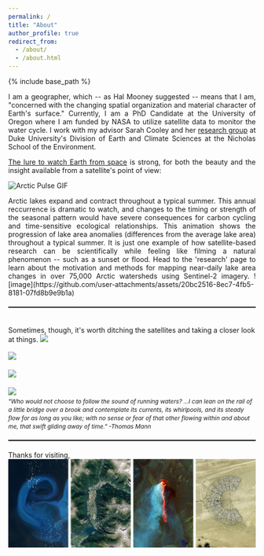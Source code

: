 ```yaml
---
permalink: /
title: "About"
author_profile: true
redirect_from: 
  - /about/
  - /about.html
---
```


{% include base_path %}
<p align="justify">
I am a geographer, which -- as Hal Mooney suggested -- means that I am, "concerned with the changing spatial organization and material character of Earth's surface." Currently, I am a PhD Candidate at the University of Oregon where I am funded by NASA to utilize satellite data to monitor the water cycle. I work with my advisor Sarah Cooley and her <a href="https://sites.duke.edu/coollab/" target="_blank">research group</a> at Duke University's Division of Earth and Climate Sciences at the Nicholas School of the Environment.</p>

<p align="justify">
<span style="font-size:1.0em;"><a href="/files/Earth-from-Space.pdf"> The lure to watch Earth from space</a> is strong, for both the beauty and the insight available from a satellite's point of view: </span></p>

<img src="/images/anom_z_12_circle.gif" alt="Arctic Pulse GIF">

<p align="justify"><span style="font-size:1.0em;"> Arctic lakes expand and contract throughout a typical summer. This annual reccurrence is dramatic to watch, and changes to the timing or strength of the seasonal pattern would have severe consequences for carbon cycling and time-sensitive ecological relationships. This animation shows the progression of lake area anomalies (differences from the average lake area) throughout a typical summer. It is just one example of how satellite-based research can be scientifically while feeling like filming a natural phenomenon -- such as a sunset or flood. Head to the 'research' page to learn about the motivation and methods for mapping near-daily lake area changes in over 75,000 Arctic watersheds using Sentinel-2 imagery. ![image](https://github.com/user-attachments/assets/20bc2516-8ec7-4fb5-8181-07fd8b9e9b1a)
</span>
</p>

<hr style="height: 2px; background-color: black; border: none; margin: 20px 0;">
<br/>
<span style="font-size:1.0em;"> Sometimes, though, it's worth ditching the satellites and taking a closer look at things.</span>
<img src= '/images/chile/confluence_BW1.jpg'>
<br/><br/>
<img src='/images/sweetCreekBanner2.jpg' > 
<br/><br/>
<img src='/images/AlaskaBasin2.jpg' > 
<br/><br/>
<img src='/images/rioFigueroabanner.jpg' > 
<br/>
<span style="font-size:0.85em;"><em>"Who would not choose to follow the sound of running waters? ...I can lean on the rail of a little bridge over a brook and contemplate its currents, its whirlpools, and its steady flow for as long as you like; with no sense or fear of that other flowing within and about me, that swift gliding away of time." -Thomas Mann</em> 
</span>
<hr style="height: 2px; background-color: black; border: none; margin: 20px 0;">
Thanks for visiting,<br/>
<img src="/images/Eric.png" style="display: block; margin: 0; padding: 0;">
